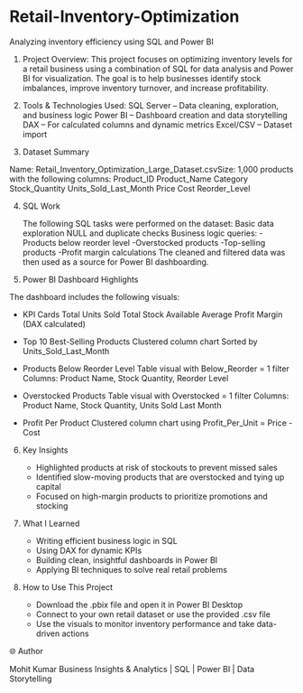 # Retail-Inventory-Optimization
Analyzing inventory efficiency using SQL and Power BI

1. Project Overview:
  This project focuses on optimizing inventory levels for a retail business using a combination of SQL     for data analysis and Power BI for visualization. The goal is to help businesses identify stock          imbalances, improve inventory turnover, and increase profitability.

2. Tools & Technologies Used:
   SQL Server – Data cleaning, exploration, and business logic
   Power BI – Dashboard creation and data storytelling
   DAX – For calculated columns and dynamic metrics
   Excel/CSV – Dataset import

3. Dataset Summary

  Name: Retail_Inventory_Optimization_Large_Dataset.csvSize: 1,000 products with the following          columns:
  Product_ID
  Product_Name
  Category
  Stock_Quantity
  Units_Sold_Last_Month
  Price
  Cost
  Reorder_Level

4. SQL Work
   
   The following SQL tasks were performed on the dataset:
   Basic data exploration
   NULL and duplicate checks
   Business logic queries:
     -Products below reorder level
     -Overstocked products
     -Top-selling products
     -Profit margin calculations
   The cleaned and filtered data was then used as a source for Power BI dashboarding.

 5. Power BI Dashboard Highlights

  The dashboard includes the following visuals:
  - KPI Cards
        Total Units Sold
        Total Stock Available
        Average Profit Margin (DAX calculated)

  - Top 10 Best-Selling Products
       Clustered column chart
       Sorted by Units_Sold_Last_Month

  - Products Below Reorder Level
        Table visual with Below_Reorder = 1 filter
        Columns: Product Name, Stock Quantity, Reorder Level

  - Overstocked Products
       Table visual with Overstocked = 1 filter
       Columns: Product Name, Stock Quantity, Units Sold Last Month

  - Profit Per Product
        Clustered column chart using Profit_Per_Unit = Price - Cost

6.  Key Insights
    - Highlighted products at risk of stockouts to prevent missed sales
    - Identified slow-moving products that are overstocked and tying up capital
    - Focused on high-margin products to prioritize promotions and stocking

7.  What I Learned
    - Writing efficient business logic in SQL
    - Using DAX for dynamic KPIs
    - Building clean, insightful dashboards in Power BI
    - Applying BI techniques to solve real retail problems

8.  How to Use This Project
    - Download the .pbix file and open it in Power BI Desktop
    - Connect to your own retail dataset or use the provided .csv file
    - Use the visuals to monitor inventory performance and take data-driven actions

🌐 Author

Mohit Kumar
Business Insights & Analytics | SQL | Power BI | Data Storytelling 
